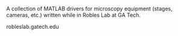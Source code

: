 A collection of MATLAB drivers for microscopy equipment (stages, cameras, etc.) written while in Robles Lab at GA Tech.


robleslab.gatech.edu
